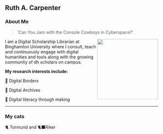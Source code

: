 ## Ruth A. Carpenter 

### About Me 
>'Can You Jam with the Console Cowboys in Cyberspace?'
<img align="right" width="200" src="https://i.imgur.com/A8tPwO3.jpg">

I am a Digital Scholarship Librarian at Binghamton University where I consult, teach and continuously engage with digital humanities and tools along with the growing community of dh scholars on campus.

**My research interests include:**

🌳 Digital Borders 

🌳 Digital Archives 

🌳 Digital literacy through making
___
### My cats
🐈 Tormund and 🐈‍⬛Riker
